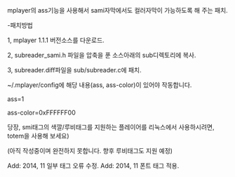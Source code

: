 mplayer의 ass기능을 사용해서 sami자막에서도 컬러자막이 가능하도록 해 주는 패치.

-패치방법

1, mplayer 1.1.1 버전소스를 다운로드.

2, subreader_sami.h 파일을 압축을 푼 소스아래의 sub디렉토리에 복사.

3, subreader.diff파일을 sub/subreader.c에 패치.

~/.mplayer/config에 해당 내용(ass, ass-color)이 있어야 작동합니다.

ass=1

ass-color=0xFFFFFF00

당장, smi태그의 색깔/루비태그를 지원하는 플레이어를 리눅스에서 사용하시려면, totem을 사용해 보세요)

(아직 작성중이며 완전하지 못합니다. 향후 루비태그도 지원 예정)

Add: 2014, 11 일부 태그 오류 수정.
Add: 2014, 11 폰트 태그 적용.
